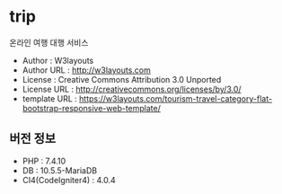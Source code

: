 # trip
  온라인 여행 대행 서비스

* Author : W3layouts
* Author URL : http://w3layouts.com
* License : Creative Commons Attribution 3.0 Unported
* License URL : http://creativecommons.org/licenses/by/3.0/
* template URL : https://w3layouts.com/tourism-travel-category-flat-bootstrap-responsive-web-template/

## 버전 정보
* PHP : 7.4.10
* DB : 10.5.5-MariaDB
* CI4(CodeIgniter4) : 4.0.4
